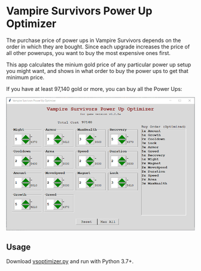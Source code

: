 # Vampire Survivors Power Up Optimizer

The purchase price of power ups in Vampire Survivors depends on the order in which they are bought.
Since each upgrade increases the price of all other powerups, you want to buy the most expensive
ones first.

This app calculates the minium gold price of any particular power up setup you might want, and shows
in what order to buy the power ups to get that minimum price.

If you have at least 97,140 gold or more, you can buy all the Power Ups:

![Screenshot of the game](screenshot.png?raw=true "Vampire Survivors Power Up Optimizer")

## Usage

Download [vsoptimizer.py](https://github.com/jbchouinard/vspowerups/raw/main/vsoptimizer.py) and run with Python 3.7+.
